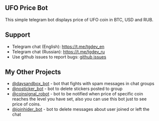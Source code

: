 ## UFO Price Bot

This simple telegram bot displays price of UFO coin in BTC, USD and RUB.

## Support

* Telegram chat (English): https://t.me/tgdev_en
* Telegram chat (Russian): https://t.me/tgdev_ru
* Use github issues to report bugs: [github issues](https://github.com/lorien/ufoprice_bot/issues)

## My Other Projects

* [@daysandbox_bot](https://t.me/daysandbox_bot) - bot that fights with spam messages in chat groups
* [@nosticker_bot](https://t.me/nosticker_bot) - bot to delete stickers posted to group
* [@coinsignal_robot](https://t.me/coinsignal_robot) - bot to be notified when price of specific coin reaches the level you have set, also you can use this bot just to see price of coins.
* [@joinhider_bot](https://t.me/joinhider_bot) - bot to delete messages about user joined or left the chat
